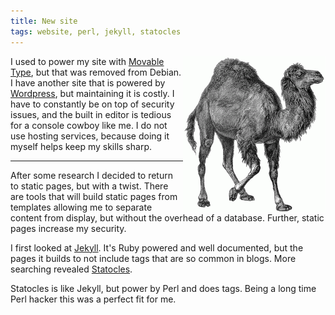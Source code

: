 ```yaml
---
title: New site
tags: website, perl, jekyll, statocles
---
```


<img style='float:right' alt='Perl logo' src='/static/images/perl_camel.gif' >

I used to power my site with [Movable Type](https://movabletype.org/), but that was removed from Debian. I have another site that is powered by [Wordpress](http://wordpress.com), but maintaining it is costly. I have to constantly be on top of security issues, and the built in editor is tedious for a console cowboy like me. I do not use hosting services, because doing it myself helps keep my skills sharp.

---

After some research I decided to return to static pages, but with a twist. There are tools that will build static pages from templates allowing me to separate content from display, but without the overhead of a database. Further, static pages increase my security.

I first looked at [Jekyll](http://jekyllrb.com/). It's Ruby powered and well documented, but the pages it builds to not include tags that are so common in blogs. More searching revealed [Statocles](http://preaction.me/statocles/).

Statocles is like Jekyll, but power by Perl and does tags. Being a long time Perl hacker this was a perfect fit for me.  
